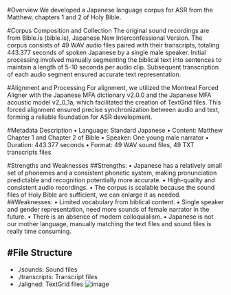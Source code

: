 #Overview
We developed a Japanese language corpus for ASR from the Matthew, chapters 1 and 2 of Holy Bible.

#Corpus Composition and Collection
The original sound recordings are from Bible.is (bible.is), Japanese New Interconfessional Version. The corpus consists of 49 WAV audio files paired with their transcripts, totaling 443.377 seconds of spoken Japanese by a single male speaker. Initial processing involved manually segmenting the biblical text into sentences to maintain a length of 5-10 seconds per audio clip. Subsequent transcription of each audio segment ensured accurate text representation.

#Alignment and Processing
For alignment, we utilized the Montreal Forced Aligner with the Japanese MFA dictionary v2.0.0 and the Japanese MFA acoustic model v2_0_1a, which facilitated the creation of TextGrid files. This forced alignment ensured precise synchronization between audio and text, forming a reliable foundation for ASR development.

#Metadata Description
•	Language: Standard Japanese
•	Content: Matthew Chapter 1 and Chapter 2 of Bible
•	Speaker: One young male narrator
•	Duration: 443.377 seconds
•	Format: 49 WAV sound files, 49 TXT transcripts files

#Strengths and Weaknesses
##Strengths:
•	Japanese has a relatively small set of phonemes and a consistent phonetic system, making pronunciation predictable and recognition potentially more accurate. 
•	High-quality and consistent audio recordings.
•	The corpus is scalable because the sound files of Holy Bible are sufficient, we can enlarge it as needed.
##Weaknesses:
•	Limited vocabulary from biblical content.
•	Single speaker and gender representation, need more sounds of female narrator in the future.
•	There is an absence of modern colloquialism.
•	Japanese is not our mother language, manually matching the text files and sound files is really time consuming. 

#File Structure
-
-	./sounds: Sound files 
-	./transcripts: Transcript files
-	./aligned: TextGrid files
![image](https://github.com/yuh2k/Japanese-ASR/assets/48446719/dca71de7-fa4d-41da-ba12-07a45e21c5c2)
